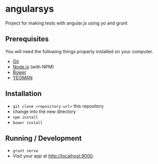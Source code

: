 # angularsys
Project for making tests with angular.js using yo and grunt

## Prerequisites

You will need the following things properly installed on your computer.

* [Git](http://git-scm.com/)
* [Node.js](http://nodejs.org/) (with NPM)
* [Bower](http://bower.io/)
* [YEOMAN](http://yeoman.io/)

## Installation

* `git clone <repository-url>` this repository
* change into the new directory
* `npm install`
* `bower install`

## Running / Development

* `grunt serve`
* Visit your app at [http://localhost:9000](http://localhost:9000).
